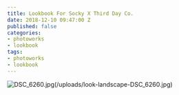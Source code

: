 ```yaml
---
title: Lookbook For Socky X Third Day Co.
date: 2018-12-10 09:47:00 Z
published: false
categories:
- photoworks
- lookbook
tags:
- photoworks
- lookbook
---
```


![DSC_6260.jpg](/uploads/DSC_6260.jpg)(/uploads/look-landscape-DSC_6260.jpg)




